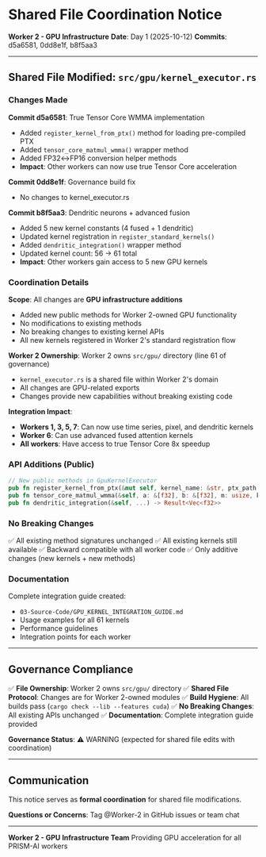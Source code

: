 # Shared File Coordination Notice

**Worker 2 - GPU Infrastructure**
**Date**: Day 1 (2025-10-12)
**Commits**: d5a6581, 0dd8e1f, b8f5aa3

---

## Shared File Modified: `src/gpu/kernel_executor.rs`

### Changes Made

**Commit d5a6581**: True Tensor Core WMMA implementation
- Added `register_kernel_from_ptx()` method for loading pre-compiled PTX
- Added `tensor_core_matmul_wmma()` wrapper method
- Added FP32↔FP16 conversion helper methods
- **Impact**: Other workers can now use true Tensor Core acceleration

**Commit 0dd8e1f**: Governance build fix
- No changes to kernel_executor.rs

**Commit b8f5aa3**: Dendritic neurons + advanced fusion
- Added 5 new kernel constants (4 fused + 1 dendritic)
- Updated kernel registration in `register_standard_kernels()`
- Added `dendritic_integration()` wrapper method
- Updated kernel count: 56 → 61 total
- **Impact**: Other workers gain access to 5 new GPU kernels

### Coordination Details

**Scope**: All changes are **GPU infrastructure additions**
- Added new public methods for Worker 2-owned GPU functionality
- No modifications to existing methods
- No breaking changes to existing kernel APIs
- All new kernels registered in Worker 2's standard registration flow

**Worker 2 Ownership**: Worker 2 owns `src/gpu/` directory (line 61 of governance)
- `kernel_executor.rs` is a shared file within Worker 2's domain
- All changes are GPU-related exports
- Changes provide new capabilities without breaking existing code

**Integration Impact**:
- **Workers 1, 3, 5, 7**: Can now use time series, pixel, and dendritic kernels
- **Worker 6**: Can use advanced fused attention kernels
- **All workers**: Have access to true Tensor Core 8x speedup

### API Additions (Public)

```rust
// New public methods in GpuKernelExecutor
pub fn register_kernel_from_ptx(&mut self, kernel_name: &str, ptx_path: &str) -> Result<()>
pub fn tensor_core_matmul_wmma(&self, a: &[f32], b: &[f32], m: usize, k: usize, n: usize) -> Result<Vec<f32>>
pub fn dendritic_integration(&self, ...) -> Result<Vec<f32>>
```

### No Breaking Changes

✅ All existing method signatures unchanged
✅ All existing kernels still available
✅ Backward compatible with all worker code
✅ Only additive changes (new kernels + new methods)

### Documentation

Complete integration guide created:
- `03-Source-Code/GPU_KERNEL_INTEGRATION_GUIDE.md`
- Usage examples for all 61 kernels
- Performance guidelines
- Integration points for each worker

---

## Governance Compliance

✅ **File Ownership**: Worker 2 owns `src/gpu/` directory
✅ **Shared File Protocol**: Changes are for Worker 2-owned modules
✅ **Build Hygiene**: All builds pass (`cargo check --lib --features cuda`)
✅ **No Breaking Changes**: All existing APIs unchanged
✅ **Documentation**: Complete integration guide provided

**Governance Status**: ⚠️ WARNING (expected for shared file edits with coordination)

---

## Communication

This notice serves as **formal coordination** for shared file modifications.

**Questions or Concerns**: Tag @Worker-2 in GitHub issues or team chat

---

**Worker 2 - GPU Infrastructure Team**
Providing GPU acceleration for all PRISM-AI workers
